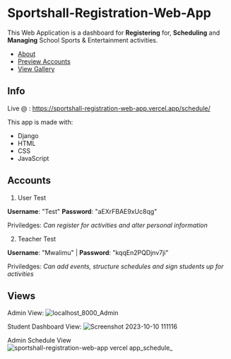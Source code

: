 # Sportshall-Registration-Web-App
This Web Application is a dashboard for **Registering** for, **Scheduling** and **Managing** School Sports & Entertainment activities.
 * [About](#Info)
 * [Preview Accounts](#Accounts)
 * [View Gallery](#Views)

## Info
Live @ : https://sportshall-registration-web-app.vercel.app/schedule/

This app is made with:
 * Django
 * HTML
 * CSS
 * JavaScript

## Accounts
1. User Test

**Username**: "Test" **Password**: "aEXrFBAE9xUc8qg"

Priviledges: _Can register for activities and alter personal information_

2. Teacher Test

**Username**: "Mwalimu" | **Password**: "kqqEn2PQDjnv7ji"

Priviledges: _Can add events, structure schedules and sign students up for activities_


## Views

Admin View:
![localhost_8000_Admin](https://github.com/Jasiri-w/Sportshall-Registration-Web-App/assets/6060064/6307a9f8-09da-4f5f-86a1-2da93257bab4)

Student Dashboard View:
![Screenshot 2023-10-10 111116](https://github.com/Jasiri-w/Sportshall-Registration-Web-App/assets/6060064/814d9006-5447-4f08-ab5f-762b5eb3ea3c)

Admin Schedule View
![sportshall-registration-web-app vercel app_schedule_](https://github.com/Jasiri-w/Sportshall-Registration-Web-App/assets/6060064/948b6f45-86e6-497f-b162-1b68f97a7924)


